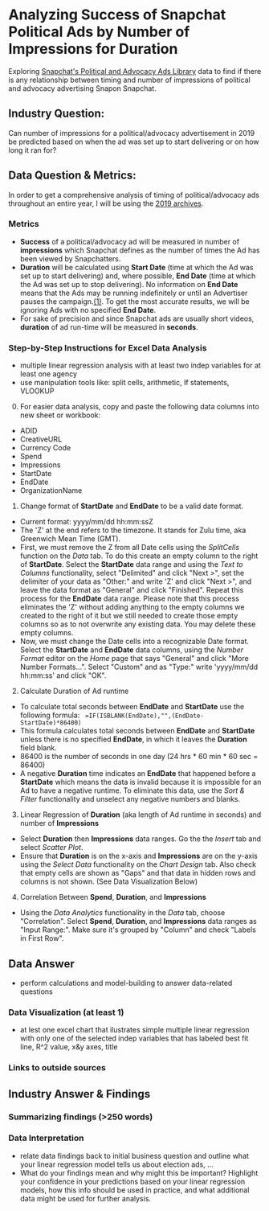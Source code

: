 # Analyzing Success of Snapchat Political Ads by Number of Impressions for Duration
Exploring [Snapchat's Political and Advocacy Ads Library](https://www.snap.com/en-US/political-ads/) data to find if there is any relationship between timing and number of impressions of political and advocacy advertising Snapon Snapchat.  

## Industry Question: 
Can number of impressions for a political/advocacy advertisement in 2019 be predicted based on when the ad was set up to start delivering or on how long it ran for?

## Data Question & Metrics:
In order to get a comprehensive analysis of timing of political/advocacy ads throughout an entire year, I will be using the [2019 archives](https://github.com/CamilaCamacho/timing_of_impressions_snapchat_political_ads/blob/master/PoliticalAds.csv).

### Metrics 
* **Success** of a political/advocacy ad will be measured in number of **impressions** which Snapchat defines as the number of times the Ad has been viewed by Snapchatters. 
* **Duration** will be calculated using **Start Date** (time at which the Ad was set up to start delivering) and, where possible, **End Date** (time at which the Ad was set up to stop delivering). No information on **End Date** means that the Ads may be running indefinitely or until an Advertiser pauses the campaign.[(1)](https://businesshelp.snapchat.com/en-US/article/political-ads-library). To get the most accurate results, we will be ignoring Ads with no specified **End Date**.
* For sake of precision and since Snapchat ads are usually short videos, **duration** of ad run-time will be measured in **seconds**.

### Step-by-Step Instructions for Excel Data Analysis
* multiple linear  regression analysis with at least two indep variables for at least one agency 
* use manipulation tools like: split cells, arithmetic, If statements, VLOOKUP
0. For easier data analysis, copy and paste the following data columns into new sheet or workbook:
* ADID
* CreativeURL
* Currency Code
* Spend
* Impressions
* StartDate
* EndDate
* OrganizationName

1. Change format of **StartDate** and **EndDate** to be a valid date format.
* Current format: yyyy/mm/dd hh:mm:ssZ 
* The 'Z' at the end refers to the timezone. It stands for Zulu time, aka Greenwich Mean Time (GMT).
* First, we must remove the Z from all Date cells using the _SplitCells_ function on the _Data_ tab. 
To do this create an empty column to the right of **StartDate**. Select the **StartDate** data range and using the _Text to Columns_ functionality, select "Delimited" and click "Next >", set the delimiter of your data as "Other:" and write 'Z' and click "Next >", and leave the data format as "General" and click "Finished". Repeat this process for the **EndDate** data range.
Please note that this process eliminates the 'Z' without adding anything to the empty columns we created to the right of it but we still needed to create those empty columns so as to not overwrite any existing data. You may delete these empty columns.
* Now, we must change the Date cells into a recognizable Date format. Select the **StartDate** and **EndDate** data columns, using the _Number Format_ editor on the _Home_ page that says "General" and click "More Number Formats...". Select "Custom" and as "Type:" write 'yyyy/mm/dd hh:mm:ss' and click "OK". 

2. Calculate Duration of Ad runtime
* To calculate total seconds between **EndDate** and **StartDate** use the following formula:
``` =IF(ISBLANK(EndDate),"",(EndDate-StartDate)*86400)```
* This formula calculates total seconds between **EndDate** and **StartDate** unless there is no specified **EndDate**, in which it leaves the **Duration** field blank. 
* 86400 is the number of seconds in one day (24 hrs * 60 min * 60 sec = 86400)
* A negative **Duration** time indicates an **EndDate** that happened before a **StartDate** which means the data is invalid because it is impossible for an Ad to have a negative runtime. To eliminate this data, use the _Sort & Filter_ functionality and unselect any negative numbers and blanks.

3. Linear Regression of **Duration** (aka length of Ad runtime in seconds) and number of **Impressions**
* Select **Duration** then **Impressions** data ranges. Go the the _Insert_ tab and select _Scatter Plot_. 
* Ensure that **Duration** is on the x-axis and **Impressions** are on the y-axis using the _Select Data_ functionality on the _Chart Design_ tab. Also check that empty cells are shown as "Gaps" and that data in hidden rows and columns is not shown. (See Data Visualization Below)

4. Correlation Between **Spend**, **Duration**, and **Impressions**
* Using the _Data Analytics_ functionality in the _Data_ tab, choose "Correlation". Select **Spend**, **Duration**, and **Impressions** data ranges as "Input Range:". Make sure it's grouped by "Column" and check "Labels in First Row".


## Data Answer
* perform calculations and model-building to answer data-related questions 
### Data Visualization (at least 1)
* at lest one excel chart that ilustrates simple multiple linear regression with only one of the selected indep variables that has labeled best fit line, R^2 value, x&y axes, title
### Links to outside sources

## Industry Answer & Findings
### Summarizing findings (>250 words)
### Data Interpretation
* relate data findings back to initial business question and outline what your linear regression model tells us about election ads, ... 
* What do your findings mean and why might this be important? Highlight your confidence in your predictions based on your linear regression models, how this info should be used in practice, and what additional data might be used for further analysis. 
